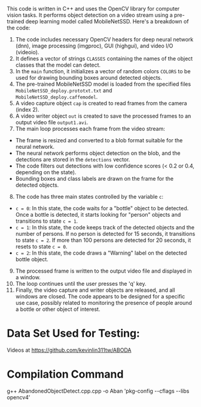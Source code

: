 This code is written in C++ and uses the OpenCV library for computer vision tasks. It performs object detection on a video stream using a pre-trained deep learning model called MobileNetSSD. 
Here's a breakdown of the code: 
1. The code includes necessary OpenCV headers for deep neural network (dnn), image processing (imgproc), GUI (highgui), and video I/O (videoio).
2. It defines a vector of strings `CLASSES` containing the names of the object classes that the model can detect.
3. In the `main` function, it initializes a vector of random colors `COLORS` to be used for drawing bounding boxes around detected objects.
4. The pre-trained MobileNetSSD model is loaded from the specified files `MobileNetSSD_deploy.prototxt.txt` and `MobileNetSSD_deploy.caffemodel`.
5. A video capture object `cap` is created to read frames from the camera (index 2).
6. A video writer object `out` is created to save the processed frames to an output video file `output1.avi`.
7. The main loop processes each frame from the video stream:
- The frame is resized and converted to a blob format suitable for the neural network.
- The neural network performs object detection on the blob, and the detections are stored in the `detections` vector.
- The code filters out detections with low confidence scores (< 0.2 or 0.4, depending on the state).
- Bounding boxes and class labels are drawn on the frame for the detected objects.
8. The code has three main states controlled by the variable `c`:
- `c = 0`: In this state, the code waits for a "bottle" object to be detected. Once a bottle is detected, it starts looking for "person" objects and transitions to state `c = 1`.
- `c = 1`: In this state, the code keeps track of the detected objects and the number of persons. If no person is detected for 15 seconds, it transitions to state `c = 2`. If more than 100 persons are detected for 20 seconds, it resets to state `c = 0`.
- `c = 2`: In this state, the code draws a "Warning" label on the detected bottle object.
9. The processed frame is written to the output video file and displayed in a window.
10. The loop continues until the user presses the 'q' key.
11. Finally, the video capture and writer objects are released, and all windows are closed.
The code appears to be designed for a specific use case, possibly related to monitoring the presence of people around a bottle or other object of interest.

# Data Set Used for Testing:
Videos at https://github.com/kevinlin311tw/ABODA

# Compilation Command
g++ AbandonedObjectDetect.cpp.cpp -o Aban 'pkg-config --cflags --libs opencv4'
